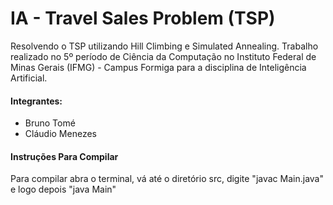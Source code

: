 # IA - Travel Sales Problem (TSP)

Resolvendo o TSP utilizando Hill Climbing e Simulated Annealing. Trabalho realizado no 5º período de Ciência da Computação no Instituto Federal de Minas Gerais (IFMG) - Campus Formiga para a disciplina de Inteligência Artificial.

#### Integrantes:
- Bruno Tomé
- Cláudio Menezes

#### Instruções Para Compilar
Para compilar abra o terminal, vá até o diretório src, digite "javac Main.java" e logo depois "java Main"